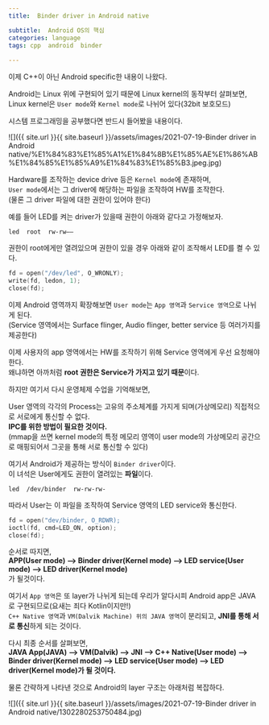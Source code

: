 ```yaml
---
title:  Binder driver in Android native

subtitle:  Android OS의 핵심
categories: language  
tags: cpp  android  binder
 
---
```


  
  
이제 C++이 아닌 Android specific한 내용이 나왔다.  
  
Android는 Linux 위에 구현되어 있기 때문에 Linux kernel의 동작부터 살펴보면,  
Linux kernel은 `User mode`와 `Kernel mode`로 나뉘어 있다(32bit 보호모드)  
  
시스템 프로그래밍을 공부했다면 반드시 들어봤을 내용이다.  
  
![]({{ site.url }}{{ site.baseurl }}/assets/images/2021-07-19-Binder driver in Android native/%E1%84%83%E1%85%A1%E1%84%8B%E1%85%AE%E1%86%AB%E1%84%85%E1%85%A9%E1%84%83%E1%85%B3.jpeg.jpg)  
  
Hardware를 조작하는 device drive 등은 `Kernel mode`에 존재하며,  
`User mode`에서는 그 driver에 해당하는 파일을 조작하여 HW를 조작한다.  
(물론 그 driver 파일에 대한 권한이 있어야 한다)  
  
예를 들어 LED를 켜는 driver가 있을때 권한이 아래와 같다고 가정해보자.  
```  
led  root  rw-rw——  
```  
  
권한이 root에게만 열려있으며 권한이 있을 경우 아래와 같이 조작해서 LED를 켤 수 있다.  
```c  
fd = open("/dev/led", O_WRONLY);  
write(fd, ledon, 1);  
close(fd);  
```  
  
이제 Android 영역까지 확장해보면 `User mode`는 `App 영역`과 `Service 영역`으로 나뉘게 된다.  
(Service 영역에서는 Surface flinger, Audio flinger, better service 등 여러가지를 제공한다)  
  
이제 사용자의 app 영역에서는 HW를 조작하기 위해 Service 영역에게 우선 요청해야 한다.  
왜냐하면 아까처럼 **root 권한은 Service가 가지고 있기 때문**이다.  
  
하지만 여기서 다시 운영체제 수업을 기억해보면,  
  
User 영역의 각각의 Process는 고유의 주소체계를 가지게 되며(가상메모리) 직접적으로 서로에게 통신할 수 없다.  
**IPC를 위한 방법이 필요한 것이다.**  
(mmap을 쓰면 kernel mode의 특정 메모리 영역이 user mode의 가상메모리 공간으로 매핑되어서 그곳을 통해 서로 통신할 수 있다)  
  
여기서 Android가 제공하는 방식이 `Binder driver`이다.  
이 녀석은 User에게도 권한이 열려있는 **파일**이다.  
```  
led  /dev/binder  rw-rw-rw-  
```  
  
따라서 User는 이 파일을 조작하여 Service 영역의 LED service와 통신한다.  
  
```c  
fd = open("dev/binder, O_RDWR);  
ioctl(fd, cmd=LED_ON, option);  
close(fd);  
```  
  
순서로 따지면,  
**APP(User mode) ——> Binder driver(Kernel mode) ——> LED service(User mode) ——> LED driver(Kernel mode)**  
가 될것이다.  
  
여기서 `App 영역`은 또 layer가 나뉘게 되는데 우리가 알다시피 Android app은 JAVA로 구현되므로(요새는 죄다 Kotlin이지만!)  
`C++ Native 영역`과 `VM(Dalvik Machine) 위의 JAVA 영역`이 분리되고, **JNI를 통해 서로 통신**하게 되는 것이다.  
  
다시 최종 순서를 살펴보면,  
**JAVA App(JAVA) ——> VM(Dalvik) ——> JNI ——> C++ Native(User mode) ——> Binder driver(Kernel mode) ——> LED service(User mode) ——> LED driver(Kernel mode)가 될 것이다.**  
  
물론 간략하게 나타낸 것으로 Android의 layer 구조는 아래처럼 복잡하다.   
  
![]({{ site.url }}{{ site.baseurl }}/assets/images/2021-07-19-Binder driver in Android native/1302280253750484.jpg)  
